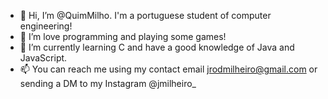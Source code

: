 - 👋 Hi, I’m @QuimMilho. I'm a portuguese student of computer engineering!
- 👀 I’m love programming and playing some games!
- 🌱 I’m currently learning C and have a good knowledge of Java and JavaScript.
- 📫 You can reach me using my contact email jrodmilheiro@gmail.com or sending a DM to my Instagram @jmilheiro_

